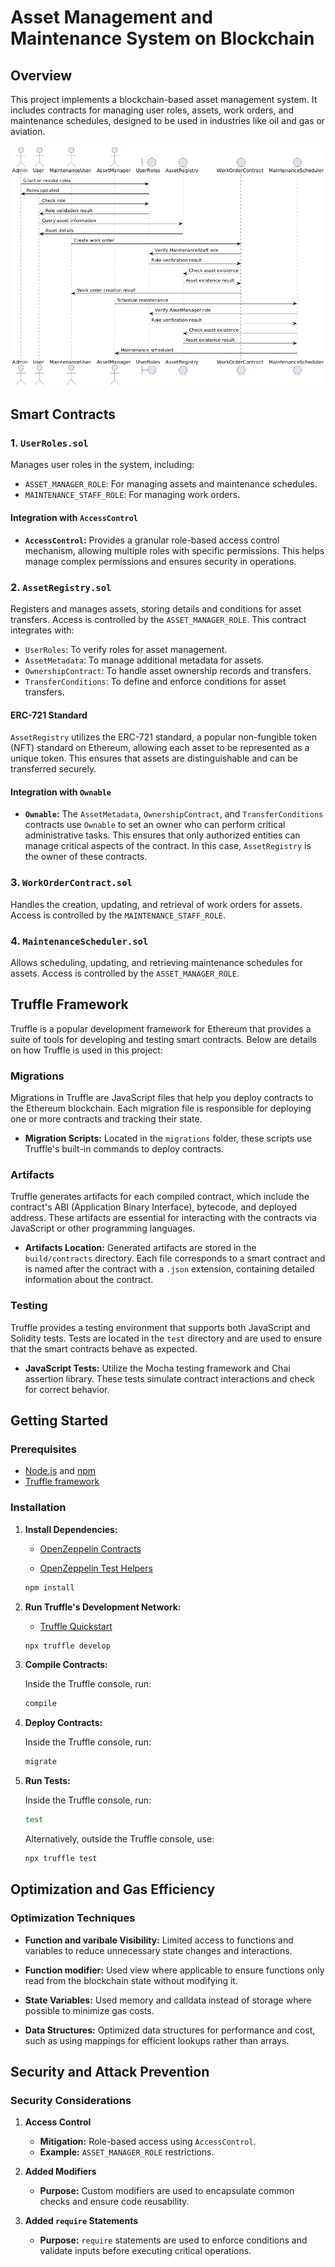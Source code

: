 # Asset Management and Maintenance System on Blockchain

## Overview

This project implements a blockchain-based asset management system. It includes contracts for managing user roles, assets, work orders, and maintenance schedules, designed to be used in industries like oil and gas or aviation.

![Error in loading picture](assetManagement.pmg.png)

## Smart Contracts

### 1. `UserRoles.sol`
Manages user roles in the system, including:
- `ASSET_MANAGER_ROLE`: For managing assets and maintenance schedules.
- `MAINTENANCE_STAFF_ROLE`: For managing work orders.

#### Integration with `AccessControl`
- **`AccessControl`:** Provides a granular role-based access control mechanism, allowing multiple roles with specific permissions. This helps manage complex permissions and ensures security in operations.

### 2. `AssetRegistry.sol`
Registers and manages assets, storing details and conditions for asset transfers. Access is controlled by the `ASSET_MANAGER_ROLE`. This contract integrates with:
- `UserRoles`: To verify roles for asset management.
- `AssetMetadata`: To manage additional metadata for assets.
- `OwnershipContract`: To handle asset ownership records and transfers.
- `TransferConditions`: To define and enforce conditions for asset transfers.

#### ERC-721 Standard
`AssetRegistry` utilizes the ERC-721 standard, a popular non-fungible token (NFT) standard on Ethereum, allowing each asset to be represented as a unique token. This ensures that assets are distinguishable and can be transferred securely.

#### Integration with `Ownable`
- **`Ownable`:** The `AssetMetadata`, `OwnershipContract`, and `TransferConditions` contracts use `Ownable` to set an owner who can perform critical administrative tasks. This ensures that only authorized entities can manage critical aspects of the contract. In this case, `AssetRegistry` is the owner of these contracts.

### 3. `WorkOrderContract.sol`
Handles the creation, updating, and retrieval of work orders for assets. Access is controlled by the `MAINTENANCE_STAFF_ROLE`.

### 4. `MaintenanceScheduler.sol`
Allows scheduling, updating, and retrieving maintenance schedules for assets. Access is controlled by the `ASSET_MANAGER_ROLE`.

## Truffle Framework

Truffle is a popular development framework for Ethereum that provides a suite of tools for developing and testing smart contracts. Below are details on how Truffle is used in this project:

### Migrations

Migrations in Truffle are JavaScript files that help you deploy contracts to the Ethereum blockchain. Each migration file is responsible for deploying one or more contracts and tracking their state.

- **Migration Scripts:** Located in the `migrations` folder, these scripts use Truffle's built-in commands to deploy contracts.

### Artifacts

Truffle generates artifacts for each compiled contract, which include the contract's ABI (Application Binary Interface), bytecode, and deployed address. These artifacts are essential for interacting with the contracts via JavaScript or other programming languages.

- **Artifacts Location:** Generated artifacts are stored in the `build/contracts` directory. Each file corresponds to a smart contract and is named after the contract with a `.json` extension, containing detailed information about the contract.

### Testing

Truffle provides a testing environment that supports both JavaScript and Solidity tests. Tests are located in the `test` directory and are used to ensure that the smart contracts behave as expected.

- **JavaScript Tests:** Utilize the Mocha testing framework and Chai assertion library. These tests simulate contract interactions and check for correct behavior.

## Getting Started

### Prerequisites

- [Node.js](https://nodejs.org/) and [npm](https://www.npmjs.com/)
- [Truffle framework](https://www.trufflesuite.com/truffle)


### Installation

1. **Install Dependencies:**

     - [OpenZeppelin Contracts](https://openzeppelin.com/contracts/)
    
    - [OpenZeppelin Test Helpers](https://docs.openzeppelin.com/test-helpers/)

    ```sh
    npm install
    ```

2. **Run Truffle's Development Network:**
    - [Truffle Quickstart](https://archive.trufflesuite.com/docs/truffle/quickstart/)

    ```sh
    npx truffle develop
    ```

3. **Compile Contracts:**

    Inside the Truffle console, run:

    ```sh
    compile
    ```

4. **Deploy Contracts:**

    Inside the Truffle console, run:

    ```sh
    migrate
    ```

5. **Run Tests:**

    Inside the Truffle console, run:

    ```sh
    test
    ```

    Alternatively, outside the Truffle console, use:

    ```sh
    npx truffle test
    ```

## Optimization and Gas Efficiency

### Optimization Techniques

- **Function and varibale Visibility:** Limited access to functions and variables to reduce unnecessary state changes and interactions.

- **Function modifier:**  Used view where applicable to ensure functions only read from the blockchain state without modifying it.

- **State Variables:**  Used memory and calldata instead of storage where possible to minimize gas costs.

- **Data Structures:** Optimized data structures for performance and cost, such as using mappings for efficient lookups rather than arrays.


## Security and Attack Prevention

### Security Considerations


1. **Access Control**
   - **Mitigation:** Role-based access using `AccessControl`.
   - **Example:** `ASSET_MANAGER_ROLE` restrictions.

2. **Added Modifiers**
   - **Purpose:** Custom modifiers are used to encapsulate common checks and ensure code reusability.
   
3. **Added `require` Statements**
   - **Purpose:** `require` statements are used to enforce conditions and validate inputs before executing critical operations.


